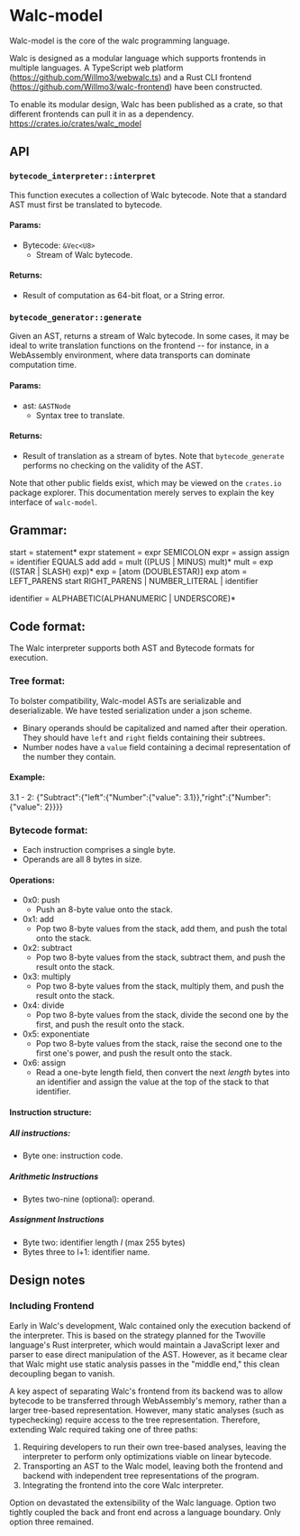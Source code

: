 # Walc-model

Walc-model is the core of the walc programming language. 

Walc is designed as a modular language which supports frontends in multiple languages. A TypeScript web platform (https://github.com/Willmo3/webwalc.ts) and a Rust CLI frontend (https://github.com/Willmo3/walc-frontend) have been constructed.

To enable its modular design, Walc has been published as a crate, so that different frontends can pull it in as a dependency. https://crates.io/crates/walc_model

## API
### `bytecode_interpreter::interpret`
This function executes a collection of Walc bytecode. 
Note that a standard AST must first be translated to bytecode.

#### Params:
- Bytecode: `&Vec<U8>`
  - Stream of Walc bytecode.

#### Returns:
- Result of computation as 64-bit float, or a String error.

### `bytecode_generator::generate`
Given an AST, returns a stream of Walc bytecode. 
In some cases, it may be ideal to write translation functions on the frontend -- for instance, in a WebAssembly environment, where data transports can dominate computation time.

#### Params: 
- ast: `&ASTNode`
  - Syntax tree to translate.

#### Returns:
- Result of translation as a stream of bytes. Note that `bytecode_generate` performs no checking on the validity of the AST.

Note that other public fields exist, which may be viewed on the `crates.io` package explorer. This documentation merely serves to explain the key interface of `walc-model`. 

## Grammar:
start = statement* expr
statement = expr SEMICOLON
expr = assign
assign = identifier EQUALS add
add = mult ((PLUS | MINUS) mult)*
mult = exp ((STAR | SLASH) exp)*
exp = [atom (DOUBLESTAR)] exp
atom = LEFT_PARENS start RIGHT_PARENS
     | NUMBER_LITERAL
     | identifier

identifier = ALPHABETIC(ALPHANUMERIC | UNDERSCORE)*

## Code format:
The Walc interpreter supports both AST and Bytecode formats for execution.

### Tree format:
To bolster compatibility, Walc-model ASTs are serializable and deserializable.
We have tested serialization under a json scheme. 
* Binary operands should be capitalized and named after their operation. They should have `left` and `right` fields containing their subtrees.
* Number nodes have a `value` field containing a decimal representation of the number they contain.

#### Example:
3.1 - 2: {"Subtract":{"left":{"Number":{"value": 3.1}},"right":{"Number":{"value": 2}}}}

### Bytecode format:
* Each instruction comprises a single byte.
* Operands are all 8 bytes in size.

#### Operations:
* 0x0: push
    * Push an 8-byte value onto the stack.
* 0x1: add
    * Pop two 8-byte values from the stack, add them, and push the total onto the stack.
* 0x2: subtract
    * Pop two 8-byte values from the stack, subtract them, and push the result onto the stack.
* 0x3: multiply
    * Pop two 8-byte values from the stack, multiply them, and push the result onto the stack.
* 0x4: divide
    * Pop two 8-byte values from the stack, divide the second one by the first, and push the result onto the stack.
* 0x5: exponentiate
    * Pop two 8-byte values from the stack, raise the second one to the first one's power, and push the result onto the stack.
* 0x6: assign
    * Read a one-byte length field, then convert the next *length* bytes into an identifier and assign the value at the top of the stack to that identifier.

#### Instruction structure:

##### All instructions:
* Byte one: instruction code.

##### Arithmetic Instructions
* Bytes two-nine (optional): operand.

##### Assignment Instructions
* Byte two: identifier length *l* (max 255 bytes)
* Bytes three to l+1: identifier name.

## Design notes

### Including Frontend
Early in Walc's development, Walc contained only the execution backend of the interpreter. This is based on the strategy planned for the Twoville language's Rust interpreter, which would maintain a JavaScript lexer and parser to ease direct manipulation of the AST. However, as it became clear that Walc might use static analysis passes in the "middle end," this clean decoupling began to vanish. 

A key aspect of separating Walc's frontend from its backend was to allow bytecode to be transferred through WebAssembly's memory, rather than a larger tree-based representation. However, many static analyses (such as typechecking) require access to the tree representation. Therefore, extending Walc required taking one of three paths:
1. Requiring developers to run their own tree-based analyses, leaving the interpreter to perform only optimizations viable on linear bytecode. 
2. Transporting an AST to the Walc model, leaving both the frontend and backend with independent tree representations of the program.
3. Integrating the frontend into the core Walc interpreter.

Option on devastated the extensibility of the Walc language. Option two tightly coupled the back and front end across a language boundary. Only option three remained.

